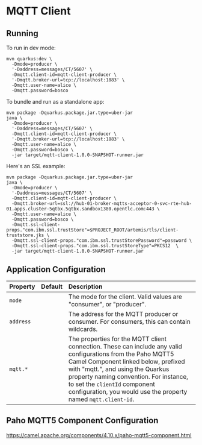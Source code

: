 # MQTT Client

## Running

To run in dev mode:

```
mvn quarkus:dev \
  -Dmode=producer \
  '-Daddress=messages/CT/5607' \
  -Dmqtt.client-id=mqtt-client-producer \
  '-Dmqtt.broker-url=tcp://localhost:1883' \
  -Dmqtt.user-name=alice \
  -Dmqtt.password=bosco
```

To bundle and run as a standalone app:

```
mvn package -Dquarkus.package.jar.type=uber-jar
java \
  -Dmode=producer \
  '-Daddress=messages/CT/5607' \
  -Dmqtt.client-id=mqtt-client-producer \
  '-Dmqtt.broker-url=tcp://localhost:1883' \
  -Dmqtt.user-name=alice \
  -Dmqtt.password=bosco \
  -jar target/mqtt-client-1.0.0-SNAPSHOT-runner.jar
```

Here's an SSL example:

```
mvn package -Dquarkus.package.jar.type=uber-jar
java \
  -Dmode=producer \
  '-Daddress=messages/CT/5607' \
  -Dmqtt.client-id=mqtt-client-producer \
  -Dmqtt.broker-url=ssl://hub-01-broker-mqtts-acceptor-0-svc-rte-hub-01.apps.cluster-5qtbx.5qtbx.sandbox1380.opentlc.com:443 \
  -Dmqtt.user-name=alice \
  -Dmqtt.password=bosco \
  -Dmqtt.ssl-client-props."com.ibm.ssl.trustStore"=$PROJECT_ROOT/artemis/tls/client-truststore.jks \
  -Dmqtt.ssl-client-props."com.ibm.ssl.trustStorePassword"=password \
  -Dmqtt.ssl-client-props."com.ibm.ssl.trustStoreType"=PKCS12  \
  -jar target/mqtt-client-1.0.0-SNAPSHOT-runner.jar
```

## Application Configuration

| Property  | Default | Description                                                                                                                                                                                                                                                                                                                          |
|:----------|:--------|:-------------------------------------------------------------------------------------------------------------------------------------------------------------------------------------------------------------------------------------------------------------------------------------------------------------------------------------|
| `mode`    |         | The mode for the client. Valid values are "consumer", or "producer".                                                                                                                                                                                                                                                                 |
| `address` |         | The address for the MQTT producer or consumer. For consumers, this can contain wildcards.                                                                                                                                                                                                                                            |
| `mqtt.*`  |         | The properties for the MQTT client connection. These can include any valid configurations from the Paho MQTT5 Camel Component linked below, prefixed with "mqtt.", and using the Quarkus property naming convention. For instance, to set the `clientId` component configuration, you would use the property named `mqtt.client-id`. |

## Paho MQTT5 Component Configuration

https://camel.apache.org/components/4.10.x/paho-mqtt5-component.html
